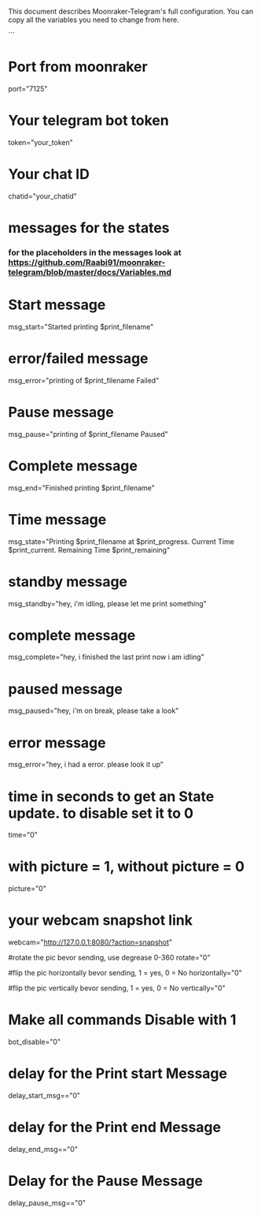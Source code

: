 This document describes Moonraker-Telegram's full configuration.
You can copy all the variables you need to change from here.

´´´

# Port from moonraker

port="7125"

# Your telegram bot token

token="your_token"

# Your chat ID

chatid="your_chatid"

# messages for the states

### for the placeholders in the messages look at https://github.com/Raabi91/moonraker-telegram/blob/master/docs/Variables.md

# Start message

msg_start="Started printing $print_filename"

# error/failed message

msg_error="printing of $print_filename Failed"

# Pause message

msg_pause="printing of $print_filename Paused"

# Complete message

msg_end="Finished printing $print_filename"

# Time message

msg_state="Printing $print_filename at $print_progress. Current Time $print_current. Remaining Time $print_remaining"

# standby message

msg_standby="hey, i'm idling, please let me print something"

# complete message

msg_complete="hey, i finished the last print now i am idling"

# paused message

msg_paused="hey, i'm on break, please take a look"

# error message

msg_error="hey, i had a error. please look it up"

# time in seconds to get an State update. to disable set it to 0

time="0"

# with picture = 1, without picture = 0

picture="0"

# your webcam snapshot link

webcam="http://127.0.0.1:8080/?action=snapshot"

#rotate the pic bevor sending, use degrease 0-360
rotate="0"

#flip the pic horizontally bevor sending, 1 = yes, 0 = No
horizontally="0"

#flip the pic vertically bevor sending, 1 = yes, 0 = No
vertically="0"

# Make all commands Disable with 1

bot_disable="0"

# delay for the Print start Message

delay_start_msg=="0"

# delay for the Print end Message

delay_end_msg=="0"

# Delay for the Pause Message

delay_pause_msg=="0"

```

```
